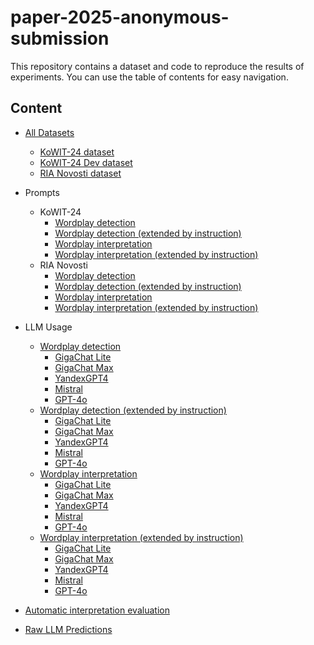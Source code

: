 # paper-2025-anonymous-submission

This repository contains a dataset and code to reproduce the results of experiments. You can use the table of contents for easy navigation.

## Content

- [All Datasets](Data/processed_data/)
  - [KoWIT-24 dataset](Data/processed_data/dataset.json)
  - [KoWIT-24 Dev dataset](Data/processed_data/dev_dataset.json)
  - [RIA Novosti dataset](Data/processed_data/ria_dataset.json)
- Prompts
  - KoWIT-24
    - [Wordplay detection](Data/processed_data/dataset_wordplay_detection_propmts.json)
    - [Wordplay detection (extended by instruction)](Data/processed_data/dataset_wordplay_detection_propmts_extended.json)
    - [Wordplay interpretation](Data/processed_data/dataset_wordplay_interpretation_propmts.json)
    - [Wordplay interpretation (extended by instruction)](Data/processed_data/dataset_wordplay_interpretation_propmts_extended.json)
  - RIA Novosti
    - [Wordplay detection](Data/processed_data/ria_detection.json)
    - [Wordplay detection (extended by instruction)](Data/processed_data/ria_detection_extended.json)
    - [Wordplay interpretation](Data/processed_data/ria_interpretation.json)
    - [Wordplay interpretation (extended by instruction)](Data/processed_data/ria_interpretation_extended.json)

- LLM Usage
  - [Wordplay detection](Notebooks/wordplay_detection)
    - [GigaChat Lite](Notebooks/wordplay_detection/GigaChat-Lite)
    - [GigaChat Max](Notebooks/wordplay_detection/GigaChat-Max)
    - [YandexGPT4](Notebooks/wordplay_detection/YandexGPT-4)
    - [Mistral](Notebooks/wordplay_detection/Mistral-Nemo)
    - [GPT-4o](Notebooks/wordplay_detection/GPT-4o)
  - [Wordplay detection (extended by instruction)](Notebooks/wordplay_detection_extended_prompt)
    - [GigaChat Lite](Notebooks/wordplay_detection_extended_prompt/GigaChat-Lite)
    - [GigaChat Max](Notebooks/wordplay_detection_extended_prompt/GigaChat-Max)
    - [YandexGPT4](Notebooks/wordplay_detection_extended_prompt/YandexGPT-4)
    - [Mistral](Notebooks/wordplay_detection_extended_prompt/Mistral-Nemo)
    - [GPT-4o](Notebooks/wordplay_detection_extended_prompt/GPT-4o)
  - [Wordplay interpretation](Notebooks/wordplay_interpretation)
    - [GigaChat Lite](Notebooks/wordplay_interpretation/GigaChat-Lite)
    - [GigaChat Max](Notebooks/wordplay_interpretation/GigaChat-Max)
    - [YandexGPT4](Notebooks/wordplay_interpretation/YandexGPT-4)
    - [Mistral](Notebooks/wordplay_interpretation/Mistral-Nemo)
    - [GPT-4o](Notebooks/wordplay_interpretation/GPT-4o)
  - [Wordplay interpretation (extended by instruction)](Notebooks/wordplay_interpretation_extended_prompt)
    - [GigaChat Lite](Notebooks/wordplay_interpretation_extended_prompt/GigaChat-Lite)
    - [GigaChat Max](Notebooks/wordplay_interpretation_extended_prompt/GigaChat-Max)
    - [YandexGPT4](Notebooks/wordplay_interpretation_extended_prompt/YandexGPT-4)
    - [Mistral](Notebooks/wordplay_interpretation_extended_prompt/Mistral-Nemo)
    - [GPT-4o](Notebooks/wordplay_interpretation_extended_prompt/GPT-4o)

- [Automatic interpretation evaluation](Notebooks/automatic_evaluation_interpretations/evaluation_extended_prompt.ipynb)
- [Raw LLM Predictions](Data/predictions/README.md)
